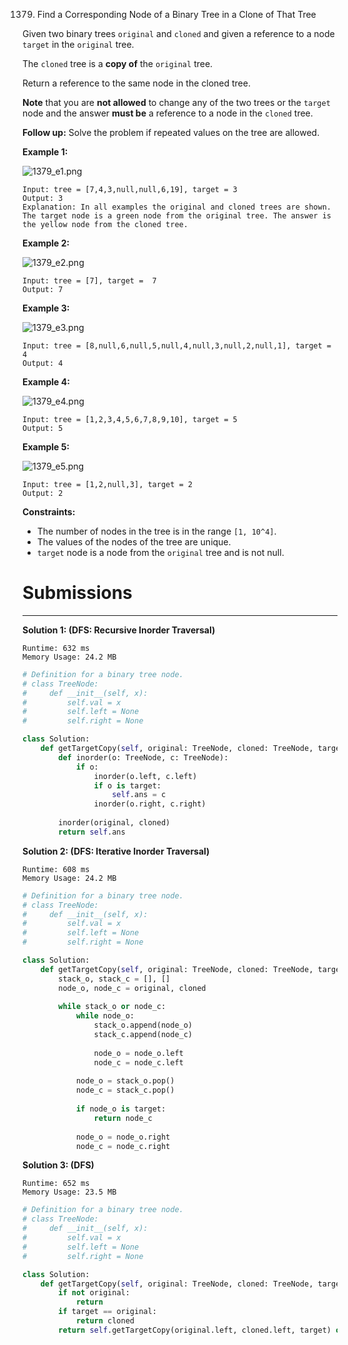1379. Find a Corresponding Node of a Binary Tree in a Clone of That Tree

Given two binary trees `original` and `cloned` and given a reference to a node `target` in the `original` tree.

The `cloned` tree is a **copy of** the `original` tree.

Return a reference to the same node in the cloned tree.

**Note** that you are **not allowed** to change any of the two trees or the `target` node and the answer **must be** a reference to a node in the `cloned` tree.

**Follow up:** Solve the problem if repeated values on the tree are allowed.

 

**Example 1:**

![1379_e1.png](img/1379_e1.png)
```
Input: tree = [7,4,3,null,null,6,19], target = 3
Output: 3
Explanation: In all examples the original and cloned trees are shown. The target node is a green node from the original tree. The answer is the yellow node from the cloned tree.
```

**Example 2:**

![1379_e2.png](img/1379_e2.png)
```
Input: tree = [7], target =  7
Output: 7
```

**Example 3:**

![1379_e3.png](img/1379_e3.png)
```
Input: tree = [8,null,6,null,5,null,4,null,3,null,2,null,1], target = 4
Output: 4
```

**Example 4:**

![1379_e4.png](img/1379_e4.png)
```
Input: tree = [1,2,3,4,5,6,7,8,9,10], target = 5
Output: 5
```

**Example 5:**

![1379_e5.png](img/1379_e5.png)
```
Input: tree = [1,2,null,3], target = 2
Output: 2
```

**Constraints:**

* The number of nodes in the tree is in the range `[1, 10^4]`.
* The values of the nodes of the tree are unique.
* `target` node is a node from the `original` tree and is not null.

# Submissions
---
**Solution 1: (DFS: Recursive Inorder Traversal)**
```
Runtime: 632 ms
Memory Usage: 24.2 MB
```
```python
# Definition for a binary tree node.
# class TreeNode:
#     def __init__(self, x):
#         self.val = x
#         self.left = None
#         self.right = None

class Solution:
    def getTargetCopy(self, original: TreeNode, cloned: TreeNode, target: TreeNode) -> TreeNode:
        def inorder(o: TreeNode, c: TreeNode):
            if o:
                inorder(o.left, c.left)
                if o is target:
                    self.ans = c
                inorder(o.right, c.right)
                
        inorder(original, cloned)
        return self.ans 
```

**Solution 2: (DFS: Iterative Inorder Traversal)**
```
Runtime: 608 ms
Memory Usage: 24.2 MB
```
```python
# Definition for a binary tree node.
# class TreeNode:
#     def __init__(self, x):
#         self.val = x
#         self.left = None
#         self.right = None

class Solution:
    def getTargetCopy(self, original: TreeNode, cloned: TreeNode, target: TreeNode) -> TreeNode:
        stack_o, stack_c = [], []
        node_o, node_c = original, cloned
        
        while stack_o or node_c:
            while node_o:
                stack_o.append(node_o)
                stack_c.append(node_c)
                
                node_o = node_o.left
                node_c = node_c.left
                
            node_o = stack_o.pop()
            node_c = stack_c.pop()
            
            if node_o is target:
                return node_c
            
            node_o = node_o.right
            node_c = node_c.right 
```

**Solution 3: (DFS)**
```
Runtime: 652 ms
Memory Usage: 23.5 MB
```
```python
# Definition for a binary tree node.
# class TreeNode:
#     def __init__(self, x):
#         self.val = x
#         self.left = None
#         self.right = None

class Solution:
    def getTargetCopy(self, original: TreeNode, cloned: TreeNode, target: TreeNode) -> TreeNode:
        if not original:
            return
        if target == original:
            return cloned
        return self.getTargetCopy(original.left, cloned.left, target) or self.getTargetCopy(original.right, cloned.right, target)
```